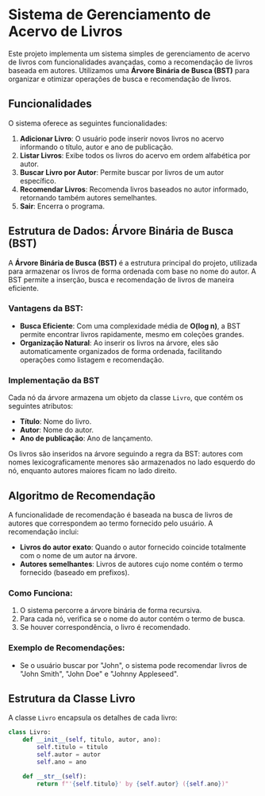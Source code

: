 # Sistema de Gerenciamento de Acervo de Livros

Este projeto implementa um sistema simples de gerenciamento de acervo de livros com funcionalidades avançadas, como a recomendação de livros baseada em autores. Utilizamos uma **Árvore Binária de Busca (BST)** para organizar e otimizar operações de busca e recomendação de livros.

## Funcionalidades

O sistema oferece as seguintes funcionalidades:

1. **Adicionar Livro**: O usuário pode inserir novos livros no acervo informando o título, autor e ano de publicação.
2. **Listar Livros**: Exibe todos os livros do acervo em ordem alfabética por autor.
3. **Buscar Livro por Autor**: Permite buscar por livros de um autor específico.
4. **Recomendar Livros**: Recomenda livros baseados no autor informado, retornando também autores semelhantes.
5. **Sair**: Encerra o programa.

## Estrutura de Dados: Árvore Binária de Busca (BST)

A **Árvore Binária de Busca (BST)** é a estrutura principal do projeto, utilizada para armazenar os livros de forma ordenada com base no nome do autor. A BST permite a inserção, busca e recomendação de livros de maneira eficiente.

### Vantagens da BST:

- **Busca Eficiente**: Com uma complexidade média de **O(log n)**, a BST permite encontrar livros rapidamente, mesmo em coleções grandes.
- **Organização Natural**: Ao inserir os livros na árvore, eles são automaticamente organizados de forma ordenada, facilitando operações como listagem e recomendação.

### Implementação da BST

Cada nó da árvore armazena um objeto da classe `Livro`, que contém os seguintes atributos:
- **Título**: Nome do livro.
- **Autor**: Nome do autor.
- **Ano de publicação**: Ano de lançamento.

Os livros são inseridos na árvore seguindo a regra da BST: autores com nomes lexicograficamente menores são armazenados no lado esquerdo do nó, enquanto autores maiores ficam no lado direito.

## Algoritmo de Recomendação

A funcionalidade de recomendação é baseada na busca de livros de autores que correspondem ao termo fornecido pelo usuário. A recomendação inclui:

- **Livros do autor exato**: Quando o autor fornecido coincide totalmente com o nome de um autor na árvore.
- **Autores semelhantes**: Livros de autores cujo nome contém o termo fornecido (baseado em prefixos).

### Como Funciona:

1. O sistema percorre a árvore binária de forma recursiva.
2. Para cada nó, verifica se o nome do autor contém o termo de busca.
3. Se houver correspondência, o livro é recomendado.

### Exemplo de Recomendações:

- Se o usuário buscar por "John", o sistema pode recomendar livros de "John Smith", "John Doe" e "Johnny Appleseed".

## Estrutura da Classe Livro

A classe `Livro` encapsula os detalhes de cada livro:

```python
class Livro:
    def __init__(self, titulo, autor, ano):
        self.titulo = titulo
        self.autor = autor
        self.ano = ano

    def __str__(self):
        return f"'{self.titulo}' by {self.autor} ({self.ano})"
